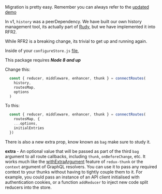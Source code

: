Migration is pretty easy. Remember you can always refer to the [updated demo](https://github.com/faceyspacey/redux-first-router-demo)

In v1, `history` was a peerDependency. We have built our own history management tool, its actually part of [Rudy](https://github.com/respond-framework/rudy), but we have implemented it into RFR2. 

While RFR2 is a breaking change, its trivial to get up and running again. 

Inside of your `configureStore.js` [file](https://github.com/scriptedalchemy/redux-first-router-demo/blob/6c8238eee713ce0079aeae1ce328d305bddd0ee3/src/configureStore.js#L11),

This package requires ***Node 8 and up***

Change this:
```js
  const { reducer, middleware, enhancer, thunk } = connectRoutes(
    history,
    routesMap,
    options
  )
```
To this:

```js
  const { reducer, middleware, enhancer, thunk } = connectRoutes(
    routesMap, {
    ...options,
    initialEntries
  })
```


There is also a new extra prop, know known as `bag` make sure to study it. 

**extra** - An optional value that will be passed as part of the third `bag` argument to all route callbacks,
including `thunk`, `onBeforeChange`, etc. It works much like the
[withExtraArgument](https://github.com/reduxjs/redux-thunk#injecting-a-custom-argument)
feature of `redux-thunk` or the `context` argument of GraphQL resolvers.
You can use it to pass any required context to your thunks without having to tightly couple them to it.
For example, you could pass an instance of an API client initialised with authentication cookies,
or a function `addReducer` to inject new code split reducers into the store.
